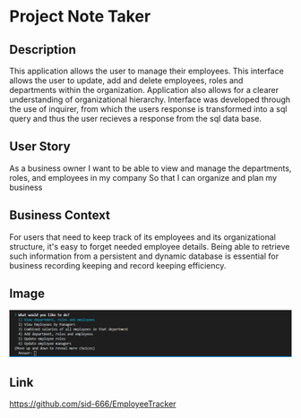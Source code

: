 # Project Note Taker

## Description
This application allows the user to manage their employees. This interface allows the user to update, add and delete employees, roles and departments within the organization. Application also allows for a clearer understanding of organizational hierarchy. Interface was developed through the use of inquirer, from which the users response is transformed into a sql query and thus the user recieves a response from the sql data base. 

## User Story

As a business owner
I want to be able to view and manage the departments, roles, and employees in my company
So that I can organize and plan my business

## Business Context

For users that need to keep track of its employees and its organizational structure, it's easy to forget needed employee details. Being able to retrieve such information from a persistent and dynamic database is essential for business recording keeping and record keeping efficiency.

## Image
![AppImage](appimg.PNG)
## Link
https://github.com/sid-666/EmployeeTracker